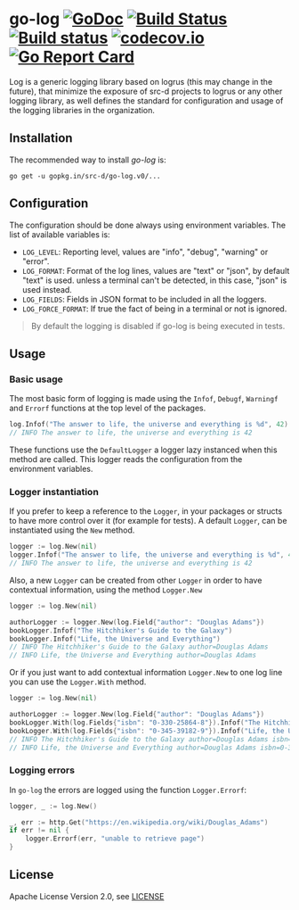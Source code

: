 # go-log [![GoDoc](https://godoc.org/gopkg.in/src-d/go-log.v0?status.svg)](https://godoc.org/github.com/src-d/go-log) [![Build Status](https://travis-ci.org/src-d/go-log.svg)](https://travis-ci.org/src-d/go-log) [![Build status](https://ci.appveyor.com/api/projects/status/15cdr1nk890qpk7g?svg=true)](https://ci.appveyor.com/project/mcuadros/go-log) [![codecov.io](https://codecov.io/github/src-d/go-log/coverage.svg)](https://codecov.io/github/src-d/go-log) [![Go Report Card](https://goreportcard.com/badge/github.com/src-d/go-log)](https://goreportcard.com/report/github.com/src-d/go-log)

Log is a generic logging library based on logrus (this may change in the
future), that minimize the exposure of src-d projects to logrus or any other
logging library, as well defines the standard for configuration and usage of the
logging libraries in the organization.

Installation
------------

The recommended way to install *go-log* is:

```
go get -u gopkg.in/src-d/go-log.v0/...
```

Configuration
-------------

The configuration should be done always using environment variables. The list
of available variables is:

- `LOG_LEVEL`: Reporting level, values are "info", "debug", "warning" or "error".
- `LOG_FORMAT`: Format of the log lines, values are "text" or "json", by default "text" is used. unless a terminal can't be detected, in this case, "json" is used instead.
- `LOG_FIELDS`: Fields in JSON format to be included in all the loggers.
- `LOG_FORCE_FORMAT`: If true the fact of being in a terminal or not is ignored.

> By default the logging is disabled if go-log is being executed in tests.

Usage
-----

### Basic usage

The most basic form of logging is made using the `Infof`, `Debugf`, `Warningf`
and `Errorf` functions at the top level of the packages.

```go
log.Infof("The answer to life, the universe and everything is %d", 42)
// INFO The answer to life, the universe and everything is 42
```

These functions use the `DefaultLogger` a logger lazy instanced when this method
are called. This logger reads the configuration from the environment variables.

### Logger instantiation

If you prefer to keep a reference to the `Logger`, in your packages or structs
to have more control over it (for example for tests). A default `Logger`, can
be instantiated using the `New` method.

```go
logger := log.New(nil)
logger.Infof("The answer to life, the universe and everything is %d", 42)
// INFO The answer to life, the universe and everything is 42
```

Also, a new `Logger` can be created from other `Logger` in order to have
contextual information, using the method `Logger.New`

```go
logger := log.New(nil)

authorLogger := logger.New(log.Field{"author": "Douglas Adams"})
bookLogger.Infof("The Hitchhiker's Guide to the Galaxy")
bookLogger.Infof("Life, the Universe and Everything")
// INFO The Hitchhiker's Guide to the Galaxy author=Douglas Adams
// INFO Life, the Universe and Everything author=Douglas Adams
```

Or if you just want to add contextual information `Logger.New` to one log line
you can use the `Logger.With` method.

```go
logger := log.New(nil)

authorLogger := logger.New(log.Field{"author": "Douglas Adams"})
bookLogger.With(log.Fields{"isbn": "0-330-25864-8"}).Infof("The Hitchhiker's Guide to the Galaxy")
bookLogger.With(log.Fields{"isbn": "0-345-39182-9"}).Infof("Life, the Universe and Everything")
// INFO The Hitchhiker's Guide to the Galaxy author=Douglas Adams isbn=0-330-25864-8
// INFO Life, the Universe and Everything author=Douglas Adams isbn=0-345-39182-9
```

### Logging errors

In `go-log` the errors are logged using the function `Logger.Errorf`:

```go
logger, _ := log.New()

_, err := http.Get("https://en.wikipedia.org/wiki/Douglas_Adams")
if err != nil {
    logger.Errorf(err, "unable to retrieve page")
}
```

License
-------
Apache License Version 2.0, see [LICENSE](LICENSE)
